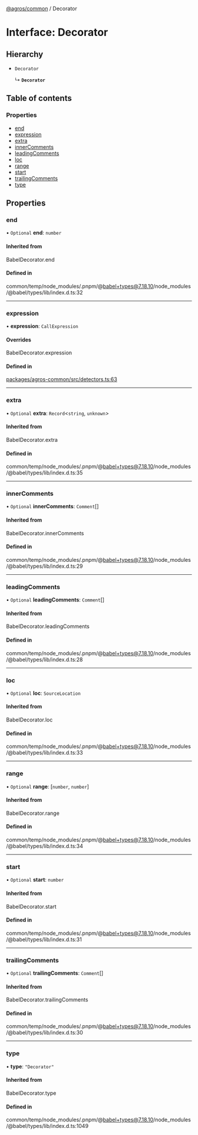 [@agros/common](../index.md) / Decorator

# Interface: Decorator

## Hierarchy

- `Decorator`

  ↳ **`Decorator`**

## Table of contents

### Properties

- [end](Decorator.md#end)
- [expression](Decorator.md#expression)
- [extra](Decorator.md#extra)
- [innerComments](Decorator.md#innercomments)
- [leadingComments](Decorator.md#leadingcomments)
- [loc](Decorator.md#loc)
- [range](Decorator.md#range)
- [start](Decorator.md#start)
- [trailingComments](Decorator.md#trailingcomments)
- [type](Decorator.md#type)

## Properties

### <a id="end" name="end"></a> end

• `Optional` **end**: `number`

#### Inherited from

BabelDecorator.end

#### Defined in

common/temp/node_modules/.pnpm/@babel+types@7.18.10/node_modules/@babel/types/lib/index.d.ts:32

___

### <a id="expression" name="expression"></a> expression

• **expression**: `CallExpression`

#### Overrides

BabelDecorator.expression

#### Defined in

[packages/agros-common/src/detectors.ts:63](https://github.com/agrosjs/agros/blob/785aac3/packages/agros-common/src/detectors.ts#L63)

___

### <a id="extra" name="extra"></a> extra

• `Optional` **extra**: `Record`<`string`, `unknown`\>

#### Inherited from

BabelDecorator.extra

#### Defined in

common/temp/node_modules/.pnpm/@babel+types@7.18.10/node_modules/@babel/types/lib/index.d.ts:35

___

### <a id="innercomments" name="innercomments"></a> innerComments

• `Optional` **innerComments**: `Comment`[]

#### Inherited from

BabelDecorator.innerComments

#### Defined in

common/temp/node_modules/.pnpm/@babel+types@7.18.10/node_modules/@babel/types/lib/index.d.ts:29

___

### <a id="leadingcomments" name="leadingcomments"></a> leadingComments

• `Optional` **leadingComments**: `Comment`[]

#### Inherited from

BabelDecorator.leadingComments

#### Defined in

common/temp/node_modules/.pnpm/@babel+types@7.18.10/node_modules/@babel/types/lib/index.d.ts:28

___

### <a id="loc" name="loc"></a> loc

• `Optional` **loc**: `SourceLocation`

#### Inherited from

BabelDecorator.loc

#### Defined in

common/temp/node_modules/.pnpm/@babel+types@7.18.10/node_modules/@babel/types/lib/index.d.ts:33

___

### <a id="range" name="range"></a> range

• `Optional` **range**: [`number`, `number`]

#### Inherited from

BabelDecorator.range

#### Defined in

common/temp/node_modules/.pnpm/@babel+types@7.18.10/node_modules/@babel/types/lib/index.d.ts:34

___

### <a id="start" name="start"></a> start

• `Optional` **start**: `number`

#### Inherited from

BabelDecorator.start

#### Defined in

common/temp/node_modules/.pnpm/@babel+types@7.18.10/node_modules/@babel/types/lib/index.d.ts:31

___

### <a id="trailingcomments" name="trailingcomments"></a> trailingComments

• `Optional` **trailingComments**: `Comment`[]

#### Inherited from

BabelDecorator.trailingComments

#### Defined in

common/temp/node_modules/.pnpm/@babel+types@7.18.10/node_modules/@babel/types/lib/index.d.ts:30

___

### <a id="type" name="type"></a> type

• **type**: ``"Decorator"``

#### Inherited from

BabelDecorator.type

#### Defined in

common/temp/node_modules/.pnpm/@babel+types@7.18.10/node_modules/@babel/types/lib/index.d.ts:1049
